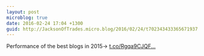 ```yaml
---
layout: post
microblog: true
date: 2016-02-24 17:04 +1300
guid: http://JacksonOfTrades.micro.blog/2016/02/24/t702343433365671937.html
---
```

Performance of the best blogs in 2015→ [t.co/Rgqa9CJQF...](https://t.co/Rgqa9CJQFr)
